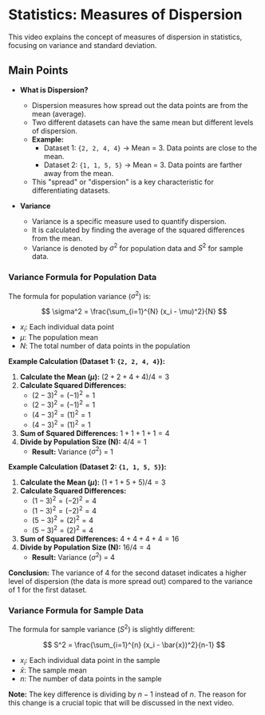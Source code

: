 # Statistics: Measures of Dispersion

This video explains the concept of measures of dispersion in statistics, focusing on variance and standard deviation.

## Main Points

* **What is Dispersion?**
    * Dispersion measures how spread out the data points are from the mean (average).
    * Two different datasets can have the same mean but different levels of dispersion.
    * **Example:**
        * Dataset 1: `{2, 2, 4, 4}` -> Mean = 3. Data points are close to the mean.
        * Dataset 2: `{1, 1, 5, 5}` -> Mean = 3. Data points are farther away from the mean.
    * This "spread" or "dispersion" is a key characteristic for differentiating datasets.

* **Variance**
    * Variance is a specific measure used to quantify dispersion.
    * It is calculated by finding the average of the squared differences from the mean.
    * Variance is denoted by $\sigma^2$ for population data and $S^2$ for sample data.

### Variance Formula for Population Data

The formula for population variance ($\sigma^2$) is:

$$ \sigma^2 = \frac{\sum_{i=1}^{N} (x_i - \mu)^2}{N} $$

* $x_i$: Each individual data point
* $\mu$: The population mean
* $N$: The total number of data points in the population

**Example Calculation (Dataset 1: `{2, 2, 4, 4}`):**

1.  **Calculate the Mean ($\mu$):** $(2+2+4+4) / 4 = 3$
2.  **Calculate Squared Differences:**
    * $(2 - 3)^2 = (-1)^2 = 1$
    * $(2 - 3)^2 = (-1)^2 = 1$
    * $(4 - 3)^2 = (1)^2 = 1$
    * $(4 - 3)^2 = (1)^2 = 1$
3.  **Sum of Squared Differences:** $1 + 1 + 1 + 1 = 4$
4.  **Divide by Population Size (N):** $4 / 4 = 1$
    * **Result:** Variance ($\sigma^2$) = 1

**Example Calculation (Dataset 2: `{1, 1, 5, 5}`):**

1.  **Calculate the Mean ($\mu$):** $(1+1+5+5) / 4 = 3$
2.  **Calculate Squared Differences:**
    * $(1 - 3)^2 = (-2)^2 = 4$
    * $(1 - 3)^2 = (-2)^2 = 4$
    * $(5 - 3)^2 = (2)^2 = 4$
    * $(5 - 3)^2 = (2)^2 = 4$
3.  **Sum of Squared Differences:** $4 + 4 + 4 + 4 = 16$
4.  **Divide by Population Size (N):** $16 / 4 = 4$
    * **Result:** Variance ($\sigma^2$) = 4

**Conclusion:** The variance of 4 for the second dataset indicates a higher level of dispersion (the data is more spread out) compared to the variance of 1 for the first dataset.

### Variance Formula for Sample Data

The formula for sample variance ($S^2$) is slightly different:

$$ S^2 = \frac{\sum_{i=1}^{n} (x_i - \bar{x})^2}{n-1} $$

* $x_i$: Each individual data point in the sample
* $\bar{x}$: The sample mean
* $n$: The number of data points in the sample

**Note:** The key difference is dividing by $n-1$ instead of $n$. The reason for this change is a crucial topic that will be discussed in the next video.